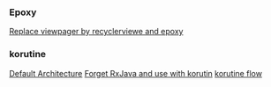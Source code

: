 ### Epoxy
[Replace viewpager by recyclerviewe and epoxy](https://medium.com/swlh/farewell-viewpager-hello-epoxy-carousel-944ec979dbcc)

### korutine
[Default Architecture](https://medium.com/@jeho1335/kotlin-coroutine-%ED%8A%9C%ED%86%A0%EB%A6%AC%EC%96%BC-c2c0a063b2fd)
[Forget RxJava and use with korutin](https://proandroiddev.com/forget-rxjava-kotlin-coroutines-are-all-you-need-part-1-2-4f62ecc4f99b)
[korutine flow](https://proandroiddev.com/from-rxjava-2-to-kotlin-flow-threading-8618867e1955)

